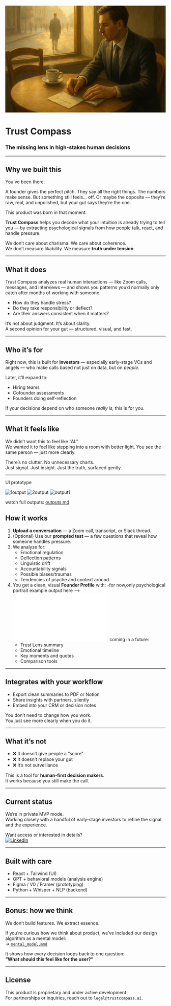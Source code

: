 <p align="center">
  <img src="cover.png" width="600"/>
</p>

# Trust Compass  
### The missing lens in high-stakes human decisions

---

## Why we built this

You’ve been there.

A founder gives the perfect pitch. They say all the right things. The numbers make sense. But something still feels… off. Or maybe the opposite — they’re raw, real, and unpolished, but your gut says they’re the one.

This product was born in that moment.

**Trust Compass** helps you decode what your intuition is already trying to tell you — by extracting psychological signals from how people talk, react, and handle pressure.

We don’t care about charisma. We care about coherence.  
We don’t measure likability. We measure **truth under tension**.

---

## What it does

Trust Compass analyzes real human interactions — like Zoom calls, messages, and interviews — and shows you patterns you’d normally only catch after months of working with someone.

- How do they handle stress?
- Do they take responsibility or deflect?
- Are their answers consistent when it matters?

It’s not about judgment. It’s about clarity.  
A second opinion for your gut — structured, visual, and fast.

---

## Who it’s for

Right now, this is built for **investors** — especially early-stage VCs and angels — who make calls based not just on data, but on *people*.

Later, it’ll expand to:
- Hiring teams
- Cofounder assessments
- Founders doing self-reflection

If your decisions depend on who someone *really is*, this is for you.

---

## What it feels like

We didn’t want this to feel like “AI.”  
We wanted it to feel like stepping into a room with better light. You see the same person — just more clearly.

There’s no clutter. No unnecessary charts.  
Just signal. Just insight. Just the truth, surfaced gently.

---
UI prototype


![1output](https://github.com/user-attachments/assets/2cc79574-8fd9-4918-862f-b289dc3b6ddb)
![2output](https://github.com/user-attachments/assets/e4d7cdc1-f570-49cf-ba7b-ee22b2950780)
![output1](https://github.com/user-attachments/assets/5dc93133-806d-4667-b2ca-86a7c1c4a64b)

 watch full outputs: [outputs.md](outputs.md)

## How it works

1. **Upload a conversation** — a Zoom call, transcript, or Slack thread.
2. (Optional) Use our **prompted test** — a few questions that reveal how someone handles pressure.
3. We analyze for:
   - Emotional regulation
   - Deflection patterns
   - Linguistic drift
   - Accountability signals
   - Possible biases/traumas
   - Tendencies of psyche and context around.
4. You get a clean, visual **Founder Profile** with:
   -for now,only psychological portrait example output here --> ![outputs.md](outputs.md)
   coming in a future:
   - Trust Lens summary
   - Emotional timeline
   - Key moments and quotes
   - Comparison tools

---

## Integrates with your workflow

- Export clean summaries to PDF or Notion
- Share insights with partners, silently
- Embed into your CRM or decision notes

You don’t need to change how you work.  
You just see more clearly when you do it.

---

## What it’s not

- ❌ It doesn’t give people a “score”
- ❌ It doesn’t replace your gut
- ❌ It’s not surveillance

This is a tool for **human-first decision makers**.  
It works because you still make the call.

---

## Current status

We’re in private MVP mode.  
Working closely with a handful of early-stage investors to refine the signal and the experience.

Want access or interested in details?  
[![LinkedIn](https://img.shields.io/badge/LinkedIn-Connect-blue?style=flat&logo=linkedin)](https://www.linkedin.com/in/kseniya-hudacheuskaya-0037b8264/)

---

## Built with care

- React + Tailwind (UI)
- GPT + behavioral models (analysis engine)
- Figma / V0 / Framer (prototyping)
- Python + Whisper + NLP (backend)

---

## Bonus: how we think

We don’t build features. We extract essence.

If you’re curious how we think about product, we’ve included our design algorithm as a mental model:  
→ [`mental_model.mmd`](./mental_model.mmd)

It shows how every decision loops back to one question:  
**“What should this feel like for the user?”**

---

## License

This product is proprietary and under active development.  
For partnerships or inquiries, reach out to `legal@trustcompass.ai`.

